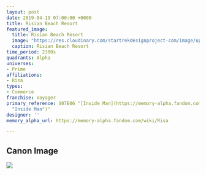 ```yaml
---
layout: post
date: 2019-04-19 07:00:00 +0000
title: Risian Beach Resort
featured_image:
  title: Risian Beach Resort
  image: "https://res.cloudinary.com/startrekdesignproject-com/image/upload/v1555726359/RisanBeachResort.png"
  caption: Risian Beach Resort
time_period: 2300s
quadrants: Alpha
universes:
- Prime
affiliations:
- Risa
types:
- Commerce
franchise: Voyager
primary_reference: S07E06 "[Inside Man](https://memory-alpha.fandom.com/wiki/Inside_Man
  "Inside Man")"
designer: ''
memory_alpha_url: https://memory-alpha.fandom.com/wiki/Risa

---
```

## Canon Image

![](https://res.cloudinary.com/startrekdesignproject-com/image/upload/v1555726359/RisanBeachResort1.png)